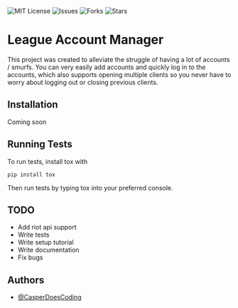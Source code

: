 ![MIT License](https://img.shields.io/github/license/CasperDoesCoding/lol-account-manager)
![Issues](https://img.shields.io/github/issues/CasperDoesCoding/lol-account-manager)
![Forks](https://img.shields.io/github/forks/CasperDoesCoding/lol-account-manager)
![Stars](https://img.shields.io/github/stars/CasperDoesCoding/lol-account-manager)

# League Account Manager

This project was created to alleviate the struggle of having a lot of accounts / smurfs.
You can very easily add accounts and quickly log in to the accounts, which also supports opening multiple
clients so you never have to worry about logging out or closing previous clients.
## Installation

Coming soon

## Running Tests

To run tests, install tox with
```
pip install tox
```
Then run tests by typing tox into your preferred console.

## TODO

* Add riot api support
* Write tests
* Write setup tutorial
* Write documentation
* Fix bugs

## Authors

- [@CasperDoesCoding](https://www.github.com/CasperDoesCoding)
